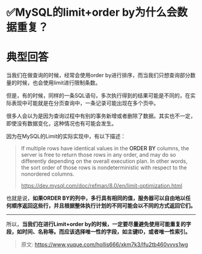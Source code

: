 # ✅MySQL的limit+order by为什么会数据重复？

# 典型回答


当我们在做查询的时候，经常会使用order by进行排序，而当我们只想查询部分数量的时候，也会使用limit进行限制条数。



但是，有的时候，同样的一条SQL语句，多次执行得到的结果可能是不同的，在实际表现中可能就是在分页查询中，一条记录可能出现在多个页中。



很多人会以为是因为查询过程中有别的事务新增或者删除了数据。其实也不一定，即使没有数据变化，这种情况也有可能会发生。



因为在MySQL的Limit的实际实现中，有以下描述：



> <font style="color:rgb(85, 85, 85);">If multiple rows have identical values in the </font><font style="color:rgb(0, 0, 0);">ORDER BY</font><font style="color:rgb(85, 85, 85);"> columns, the server is free to return those rows in any order, and may do so differently depending on the overall execution plan. In other words, the sort order of those rows is nondeterministic with respect to the nonordered columns.</font>
>
> <font style="color:rgb(85, 85, 85);"></font>
>
> [<font style="color:rgb(85, 85, 85);">https://dev.mysql.com/doc/refman/8.0/en/limit-optimization.html</font>](https://dev.mysql.com/doc/refman/8.0/en/limit-optimization.html)
>

  


也就是说，**如果ORDER BY的列中，多行具有相同的值，服务器可以自由地以任何顺序返回这些行，并且根据整体执行计划的不同可能会以不同的方式返回它们。**

****

所以，**当我们在进行Limit+order by的时候，一定要尽量避免使用可能重复的字段，如时间、名称等。而应该选择唯一性的字段，如主键ID，或者唯一性索引。**







> 原文: <https://www.yuque.com/hollis666/xkm7k3/lfu2tb460vvvs1wg>